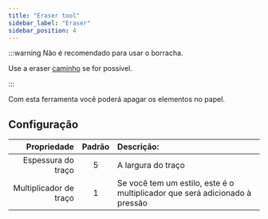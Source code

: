 ```yaml
---
title: "Eraser tool"
sidebar_label: "Eraser"
sidebar_position: 4
---
```



:::warning Não é recomendado para usar o borracha.

Use a eraser [caminho](path_eraser) se for possível.

:::

Com esta ferramenta você poderá apagar os elementos no papel.

## Configuração

|            Propriedade | Padrão | Descrição:                                                                  |
| ----------------------:|:------:|:--------------------------------------------------------------------------- |
|     Espessura do traço |   5    | A largura do traço                                                          |
| Multiplicador de traço |   1    | Se você tem um estilo, este é o multiplicador que será adicionado à pressão |
